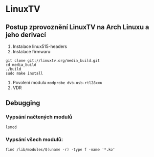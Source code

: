 # LinuxTV

## Postup zprovoznění LinuxTV na Arch Linuxu a jeho derivací

1. Instalace linux515-headers
2. Instalace firmwaru

```
git clone git://linuxtv.org/media_build.git
cd media_build
./build
sudo make install
```

1. Povolení modulu `modprobe dvb-usb-rtl28xxu`
2. VDR

## Debugging

### Vypsání načtených modulů

`lsmod`

### Vypsání všech modulů:

`find /lib/modules/$(uname -r) -type f -name '*.ko'`
